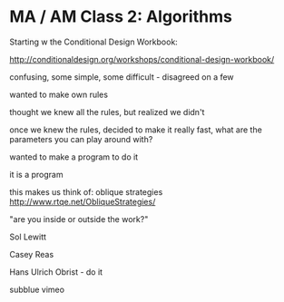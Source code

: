 # MA / AM Class 2: Algorithms

Starting w the Conditional Design Workbook:

[](http://conditionaldesign.org/workshops/conditional-design-workbook/)http://conditionaldesign.org/workshops/conditional-design-workbook/

confusing, some simple, some difficult - disagreed on a few

wanted to make own rules

thought we knew all the rules, but realized we didn't

once we knew the rules, decided to make it really fast, what are the parameters you can play around with?

wanted to make a program to do it

it is a program

this makes us think of: oblique strategies [](http://www.rtqe.net/ObliqueStrategies/)http://www.rtqe.net/ObliqueStrategies/

"are you inside or outside the work?"

Sol Lewitt

Casey Reas

Hans Ulrich Obrist - do it

subblue vimeo